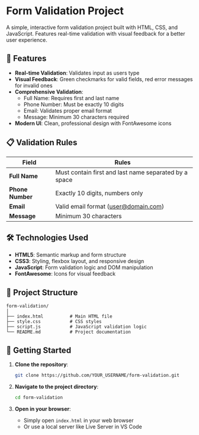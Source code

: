# Form Validation Project

A simple, interactive form validation project built with HTML, CSS, and JavaScript. Features real-time validation with visual feedback for a better user experience.

## 🚀 Features

- **Real-time Validation**: Validates input as users type
- **Visual Feedback**: Green checkmarks for valid fields, red error messages for invalid ones
- **Comprehensive Validation**:
  - Full Name: Requires first and last name
  - Phone Number: Must be exactly 10 digits
  - Email: Validates proper email format
  - Message: Minimum 30 characters required
- **Modern UI**: Clean, professional design with FontAwesome icons

## 📋 Validation Rules

| Field | Rules |
|-------|-------|
| **Full Name** | Must contain first and last name separated by a space |
| **Phone Number** | Exactly 10 digits, numbers only |
| **Email** | Valid email format (user@domain.com) |
| **Message** | Minimum 30 characters |

## 🛠️ Technologies Used

- **HTML5**: Semantic markup and form structure
- **CSS3**: Styling, flexbox layout, and responsive design
- **JavaScript**: Form validation logic and DOM manipulation
- **FontAwesome**: Icons for visual feedback

## 📁 Project Structure

```
form-validation/
│
├── index.html          # Main HTML file
├── style.css           # CSS styles
├── script.js           # JavaScript validation logic
└── README.md           # Project documentation
```

## 🚀 Getting Started

1. **Clone the repository**:
   ```bash
   git clone https://github.com/YOUR_USERNAME/form-validation.git
   ```

2. **Navigate to the project directory**:
   ```bash
   cd form-validation
   ```

3. **Open in your browser**:
   - Simply open `index.html` in your web browser
   - Or use a local server like Live Server in VS Code


